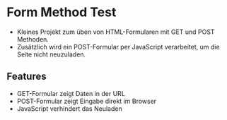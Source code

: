 # Form Method Test

- Kleines Projekt zum üben von HTML-Formularen mit GET und POST Methoden.
- Zusätzlich wird ein POST-Formular per JavaScript verarbeitet, um die Seite nicht neuzuladen.

## Features

- GET-Formular zeigt Daten in der URL
- POST-Formular zeigt Eingabe direkt im Browser
- JavaScript verhindert das Neuladen

